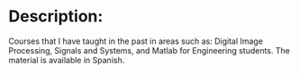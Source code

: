 # Description:
Courses that I have taught in the past in areas such as: Digital Image Processing, Signals and Systems, and Matlab for Engineering students. The material is available in Spanish. 
